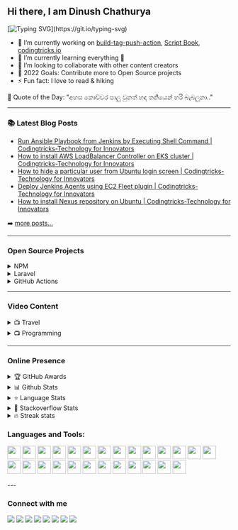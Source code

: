 ## Hi there, I am Dinush Chathurya
[![Typing SVG](https://readme-typing-svg.herokuapp.com/?lines=Full-Stack+Engineer;AWS+Community+Builder;Open-Source+Enthusiast;Artisan+Lover;Social+Media+Influencer;Blogger;YouTuber;and+Film+Maker!;)](https://git.io/typing-svg)

- 🔭 I’m currently working on [build-tag-push-action](https://github.com/dinushchathurya/build-tag-push-action), [Script Book](https://github.com/dinushchathurya/script-book), [codingtricks.io](http://codingtricks.io/)
- 🌱 I’m currently learning everything 🤣
- 👯 I’m looking to collaborate with other content creators
- 🥅 2022 Goals: Contribute more to Open Source projects
- ⚡ Fun fact: I love to read & hiking

<!-- start quote -->
💬 Quote of the Day: "අහස කොච්චර පාලු වුනත් හඳ තනියෙන් හරි බැබලුනා.."
<!-- end quote -->

---

### 📚 Latest Blog Posts

<!-- BLOG:START -->
- [Run Ansible Playbook from Jenkins by Executing Shell Command | Codingtricks-Technology for Innovators](https://codingtricks.io/how-to-run-ansible-playbook-from-jenkins-by-executing-shell-command/)
- [How to install AWS LoadBalancer Controller on EKS cluster | Codingtricks-Technology for Innovators](https://codingtricks.io/how-to-install-aws-loadbalancer-controller-eks-cluster/)
- [How to hide a particular user from Ubuntu login screen | Codingtricks-Technology for Innovators](https://codingtricks.io/how-to-hide-a-particular-user-from-ubuntu-login-screen/)
- [Deploy Jenkins Agents using EC2 Fleet plugin | Codingtricks-Technology for Innovators](https://codingtricks.io/deploy-jenkins-agents-using-ec2-fleet-plugin/)
- [How to install Nexus repository on Ubuntu | Codingtricks-Technology for Innovators](https://codingtricks.io/how-to-install-nexus-repository-on-ubuntu/)
<!-- BLOG:END -->
➡️ [more posts...](https://codingtricks.io)

---

### Open Source Projects

<details>
  <summary>NPM </summary>
    <li><a href="https://www.npmjs.com/package/srilankan-provinces-districts">Srilankan Provinces Districts</a></li>
    <li><a href="https://www.npmjs.com/package/@dinush/srilankan-universities-faculties-degrees">Srilankan Universities Faculties Degrees</a></li>
    <li><a href="https://www.npmjs.com/package/@dinush/srilankan-phone-number-validator">Srilankan Phone number validator</a></li>
</details>

<details>
  <summary>Laravel </summary>
    <li><a href="https://packagist.org/packages/dinushchathurya/srilankan-mobile-number-validator">Sri Lankan Phone number validator (Land & Mobile)</a></li>
    <li><a href="https://packagist.org/packages/dinushchathurya/srilankan-universities">Sri Lankan Universities</a></li>
    <li><a href="https://packagist.org/packages/dinushchathurya/uk-mobile-number-validator">UK mobile number validator</a></li>
    <li><a href="https://packagist.org/packages/dinushchathurya/srilankan-state-hospitals">Sri Lankan state hospitals</a></li>
    <li><a href="https://packagist.org/packages/dinushchathurya/srilankan-local-authorities">Sri Lankan local authorities</a></li>
    <li><a href="https://packagist.org/packages/dinushchathurya/srilankan-gn-divisions">Sri Lankan GN divisions</a></li>
    <li><a href="https://packagist.org/packages/dinushchathurya/srilankan-divisional-secretariats">Sri Lankan divisional secretariatsr</a></li>
    <li><a href="https://packagist.org/packages/dinushchathurya/nationality-list">Nationality list</a></li>
</details>

<details>
  <summary>GitHub Actions </summary>
  <li><a href="https://github.com/marketplace/actions/docker-login-build-tag-push-action">Docker Login, Build, Tag & Push Action</a></li>
  <li><a href="https://github.com/marketplace/actions/sinhala-quote-of-the-day">Sinhala Quote Of The Day</a></li>
</details>

---

### Video Content

<details>
  <summary>📺 Travel</summary>

<!-- YOUTUBE:START -->
- [Rising Srilanka](https://www.youtube.com/watch?v=9E92mYNIepA)
- [An Island paradise - Wonder of Asia](https://www.youtube.com/watch?v=oOgxKIV641o)
- [Sri Lankan Airlines - Trailer](https://www.youtube.com/watch?v=U9oPv_T2k8g)
- [Sri  Lanka - Cinematic Travel Film](https://www.youtube.com/watch?v=wfhQf8EcSXU)
- [Beach Sides of Sri Lanka.](https://www.youtube.com/watch?v=imBeu23sUf8)
<!-- YOUTUBE:END -->
➡️ [more videos...](https://www.youtube.com/channel/UCEByobwqWIcn7ujLG9TTDcQ)

</details>

<details>
  <summary>📺 Programming </summary>

<!-- BLOG-POST-LIST:START -->
- [Publish Docker Image to AWS ECR using Jenkins](https://www.youtube.com/watch?v=tQaruk4z2to)
- [Install SonarQube on Ubuntu](https://www.youtube.com/watch?v=iu6YCHA8iZ8)
- [Install WordPress on AWS Lightsail](https://www.youtube.com/watch?v=H2z02sHiobs)
- [How to Set Up an Nginx Reverse Proxy for Apache](https://www.youtube.com/watch?v=vuH1HQTrtWQ)
- [How to Create Elastic IP in AWS and assign to EC2 instance](https://www.youtube.com/watch?v=PpyqSEuGqiY)
<!-- BLOG-POST-LIST:END -->

➡️ [more videos...](https://www.youtube.com/channel/UCCZT71rHQ175Du-1tEviVBA)

</details>

---
### Online Presence

<!-- markdownlint-disable MD033 -->
<details>
    <summary>&#127942 GitHub Awards</summary><br>

![Github Trophy](https://github-profile-trophy.vercel.app/?username=dinushchathurya)
</details>

<details>
  <summary>📊 Github Stats</summary><br>
  <img alt="Dinush Chathurya Github Stats" src="https://github-readme-stats.vercel.app/api?username=dinushchathurya&count_private=true&show_icons=true&theme=algolia" style="height:214px;"/>
</details>

<details>
  <summary>&#11088 Language Stats</summary><br>
    <img alt="Top Languages" src="https://github-readme-stats.vercel.app/api/top-langs/?username=dinushchathurya&theme=algolia&langs_count=15&layout=compact" />
</details>

<details>
  <summary>&#127943 Stackoverflow Stats</summary><br>

[![Omid Nikrah StackOverflow](https://github-readme-stackoverflow.vercel.app/?userID=9960450&theme=dark)](https://stackoverflow.com/users/9960450/dinush-chathurya)
</details>

<details>
  <summary>🔥 Streak stats</summary><br>

  [![GitHub Streak](https://github-readme-streak-stats.herokuapp.com?user=dinushchathurya&theme=highcontrast&hide_border=true)](https://git.io/streak-stats)
</details>
<!-- markdownlint-enable MD033 -->



### Languages and Tools:

<p align="left">
<img src="https://cdn.jsdelivr.net/gh/devicons/devicon/icons/kubernetes/kubernetes-plain-wordmark.svg" style="width:30px; height:30px"/>   
<img src="https://cdn.jsdelivr.net/gh/devicons/devicon/icons/docker/docker-original-wordmark.svg" style="width:30px; height:30px"/> 
<img src="https://cdn.jsdelivr.net/gh/devicons/devicon/icons/argocd/argocd-original.svg"  style="width:30px; height:30px"/>         
<img src="https://cdn.jsdelivr.net/gh/devicons/devicon/icons/jenkins/jenkins-original.svg" style="width:30px; height:30px"/>              
<img src="https://cdn.jsdelivr.net/gh/devicons/devicon/icons/circleci/circleci-plain-wordmark.svg" style="width:30px; height:30px"/>  
<img src="https://cdn.jsdelivr.net/gh/devicons/devicon/icons/terraform/terraform-original-wordmark.svg"style="width:30px; height:30px"/>         
<img src="https://cdn.jsdelivr.net/gh/devicons/devicon/icons/bash/bash-plain.svg" style="width:30px; height:30px"/>       
<img src="https://cdn.jsdelivr.net/gh/devicons/devicon/icons/php/php-original.svg" style="width:30px; height:30px"/>
<img src="https://cdn.jsdelivr.net/gh/devicons/devicon/icons/laravel/laravel-plain-wordmark.svg" style="width:30px; height:30px"/>
<img src="https://cdn.jsdelivr.net/gh/devicons/devicon/icons/composer/composer-original.svg" style="width:30px; height:30px"/>     
<img src="https://cdn.jsdelivr.net/gh/devicons/devicon/icons/nestjs/nestjs-plain.svg" style="width:30px; height:30px"/>
<img src="https://cdn.jsdelivr.net/gh/devicons/devicon/icons/html5/html5-original-wordmark.svg" style="width:30px; height:30px"/>
<img src="https://cdn.jsdelivr.net/gh/devicons/devicon/icons/css3/css3-original-wordmark.svg" style="width:30px; height:30px"/>
<img src="https://cdn.jsdelivr.net/gh/devicons/devicon/icons/javascript/javascript-original.svg" style="width:30px; height:30px"/>       
<img src="https://cdn.jsdelivr.net/gh/devicons/devicon/icons/wordpress/wordpress-plain-wordmark.svg" style="width:30px; height:30px"/>
<img src="https://cdn.jsdelivr.net/gh/devicons/devicon/icons/jquery/jquery-original-wordmark.svg" style="width:30px; height:30px"/>
<img src="https://cdn.jsdelivr.net/gh/devicons/devicon/icons/ionic/ionic-original.svg" style="width:30px; height:30px"/>
<img src="https://cdn.jsdelivr.net/gh/devicons/devicon/icons/mysql/mysql-original-wordmark.svg" style="width:30px; height:30px"/>
<img src="https://cdn.jsdelivr.net/gh/devicons/devicon/icons/microsoftsqlserver/microsoftsqlserver-plain-wordmark.svg" style="width:30px; height:30px"/>
<img src="https://cdn.jsdelivr.net/gh/devicons/devicon/icons/angularjs/angularjs-original.svg" style="width:30px; height:30px"/>
<img src="https://cdn.jsdelivr.net/gh/devicons/devicon/icons/amazonwebservices/amazonwebservices-original-wordmark.svg"  style="width:30px; height:30px"/>
<img src="https://cdn.jsdelivr.net/gh/devicons/devicon/icons/azure/azure-original-wordmark.svg" style="width:30px; height:30px"/>
<img src="https://cdn.jsdelivr.net/gh/devicons/devicon/icons/apache/apache-original-wordmark.svg" style="width:30px; height:30px"/>
<img src="https://cdn.jsdelivr.net/gh/devicons/devicon/icons/nginx/nginx-original.svg" style="width:30px; height:30px"/>         
<img src="https://cdn.jsdelivr.net/gh/devicons/devicon/icons/magento/magento-original.svg" style="width:30px; height:30px"/>
<img src="https://cdn.jsdelivr.net/gh/devicons/devicon/icons/mongodb/mongodb-original-wordmark.svg" style="width:30px; height:30px" />                                                                                                                                                                                                                                           </p>
---

### Connect with me

[<img src="https://img.shields.io/badge/Facebook-1877F2?&logo=facebook&logoColor=white"/>](https://m.facebook.com/dinush.chathurya)
[<img src="https://img.shields.io/badge/Twitter-1DA1F2?&logo=twitter&logoColor=white"/>](https://twitter.com/DinushChathurya)
[<img src="https://img.shields.io/badge/LinkedIn-0077B5?&logo=linkedin&logoColor=white"/>](https://www.linkedin.com/in/dinushchathurya)
[<img src="https://img.shields.io/badge/YouTube-FF0000?&logo=youtube&logoColor=white"/>](https://www.youtube.com/channel/UCEByobwqWIcn7ujLG9TTDcQ)
[<img src="https://img.shields.io/badge/Website-4353FF?&logo=webflow&logoColor=white"/>](https://dinushchathurya.github.io)
[<img src="https://img.shields.io/badge/Radio-E434AA?&logo=drooble&logoColor=white"/>](https://dinushchathurya.github.io/radio)
[<img src="https://img.shields.io/badge/Patreon-FF424D?&logo=patreon&logoColor=white"/>](https://www.patreon.com/dinushchathurya)
[<img src="https://img.shields.io/badge/Blog-FFA500?&logo=rss&logoColor=white"/>](https://codingtricks.io/)
